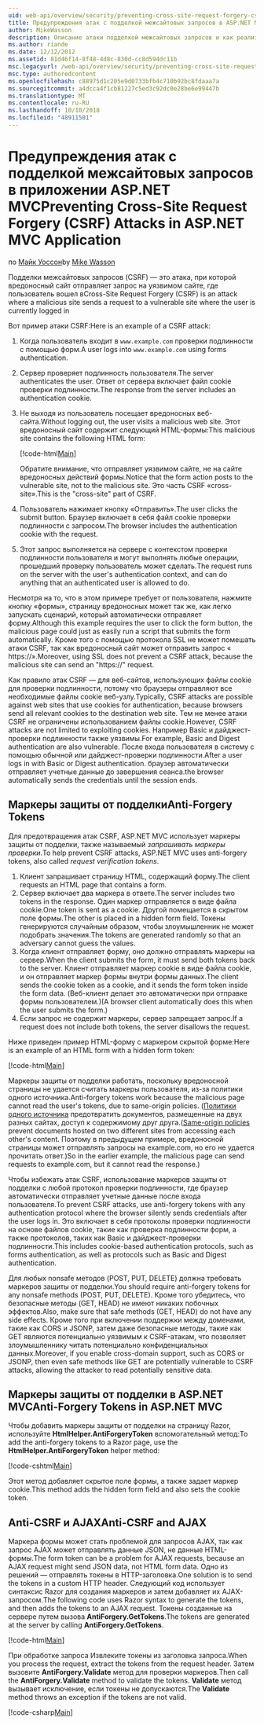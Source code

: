 ```yaml
---
uid: web-api/overview/security/preventing-cross-site-request-forgery-csrf-attacks
title: Предупреждения атак с подделкой межсайтовых запросов в ASP.NET MVC
author: MikeWasson
description: Описание атаки подделкой межсайтовых запросов и как реализовать меры anti-CSRF в ASP.NET Web MVC.
ms.author: riande
ms.date: 12/12/2012
ms.assetid: 81d46f14-8f48-4d8c-830d-cc8d594dc11b
msc.legacyurl: /web-api/overview/security/preventing-cross-site-request-forgery-csrf-attacks
msc.type: authoredcontent
ms.openlocfilehash: c88975d1c205e9d0733bfb4c710b92bc8fdaaa7a
ms.sourcegitcommit: a4dcca4f1cb81227c5ed3c92dc0e28be6e99447b
ms.translationtype: MT
ms.contentlocale: ru-RU
ms.lasthandoff: 10/10/2018
ms.locfileid: "48911501"
---
```

<a name="preventing-cross-site-request-forgery-csrf-attacks-in-aspnet-mvc-application"></a><span data-ttu-id="ac844-103">Предупреждения атак с подделкой межсайтовых запросов в приложении ASP.NET MVC</span><span class="sxs-lookup"><span data-stu-id="ac844-103">Preventing Cross-Site Request Forgery (CSRF) Attacks in ASP.NET MVC Application</span></span>
====================
<span data-ttu-id="ac844-104">по [Майк Уоссон](https://github.com/MikeWasson)</span><span class="sxs-lookup"><span data-stu-id="ac844-104">by [Mike Wasson](https://github.com/MikeWasson)</span></span>

<span data-ttu-id="ac844-105">Подделки межсайтовых запросов (CSRF) — это атака, при которой вредоносный сайт отправляет запрос на уязвимом сайте, где пользователь вошел в</span><span class="sxs-lookup"><span data-stu-id="ac844-105">Cross-Site Request Forgery (CSRF) is an attack where a malicious site sends a request to a vulnerable site where the user is currently logged in</span></span>

<span data-ttu-id="ac844-106">Вот пример атаки CSRF:</span><span class="sxs-lookup"><span data-stu-id="ac844-106">Here is an example of a CSRF attack:</span></span>

1. <span data-ttu-id="ac844-107">Когда пользователь входит в `www.example.com` проверки подлинности с помощью форм.</span><span class="sxs-lookup"><span data-stu-id="ac844-107">A user logs into `www.example.com` using forms authentication.</span></span>
2. <span data-ttu-id="ac844-108">Сервер проверяет подлинность пользователя.</span><span class="sxs-lookup"><span data-stu-id="ac844-108">The server authenticates the user.</span></span> <span data-ttu-id="ac844-109">Ответ от сервера включает файл cookie проверки подлинности.</span><span class="sxs-lookup"><span data-stu-id="ac844-109">The response from the server includes an authentication cookie.</span></span>
3. <span data-ttu-id="ac844-110">Не выходя из пользователь посещает вредоносных веб-сайта.</span><span class="sxs-lookup"><span data-stu-id="ac844-110">Without logging out, the user visits a malicious web site.</span></span> <span data-ttu-id="ac844-111">Этот вредоносный сайт содержит следующий HTML-формы:</span><span class="sxs-lookup"><span data-stu-id="ac844-111">This malicious site contains the following HTML form:</span></span> 

    [!code-html[Main](preventing-cross-site-request-forgery-csrf-attacks/samples/sample1.html)]

    <span data-ttu-id="ac844-112">Обратите внимание, что отправляет уязвимом сайте, не на сайте вредоносных действий формы.</span><span class="sxs-lookup"><span data-stu-id="ac844-112">Notice that the form action posts to the vulnerable site, not to the malicious site.</span></span> <span data-ttu-id="ac844-113">Это часть CSRF «cross-site».</span><span class="sxs-lookup"><span data-stu-id="ac844-113">This is the "cross-site" part of CSRF.</span></span>
4. <span data-ttu-id="ac844-114">Пользователь нажимает кнопку «Отправить».</span><span class="sxs-lookup"><span data-stu-id="ac844-114">The user clicks the submit button.</span></span> <span data-ttu-id="ac844-115">Браузер включает в себя файл cookie проверки подлинности с запросом.</span><span class="sxs-lookup"><span data-stu-id="ac844-115">The browser includes the authentication cookie with the request.</span></span>
5. <span data-ttu-id="ac844-116">Этот запрос выполняется на сервере с контекстом проверки подлинности пользователя и могут выполнять любые операции, прошедший проверку пользователь может сделать.</span><span class="sxs-lookup"><span data-stu-id="ac844-116">The request runs on the server with the user's authentication context, and can do anything that an authenticated user is allowed to do.</span></span>

<span data-ttu-id="ac844-117">Несмотря на то, что в этом примере требует от пользователя, нажмите кнопку «формы», страницу вредоносных может так же, как легко запускать сценарий, который автоматически отправляет форму.</span><span class="sxs-lookup"><span data-stu-id="ac844-117">Although this example requires the user to click the form button, the malicious page could just as easily run a script that submits the form automatically.</span></span> <span data-ttu-id="ac844-118">Кроме того с помощью протокола SSL не может помешать атаки CSRF, так как вредоносный сайт может отправить запрос « https://».</span><span class="sxs-lookup"><span data-stu-id="ac844-118">Moreover, using SSL does not prevent a CSRF attack, because the malicious site can send an "https://" request.</span></span>

<span data-ttu-id="ac844-119">Как правило атак CSRF — для веб-сайтов, использующих файлы cookie для проверки подлинности, потому что браузеры отправляют все необходимые файлы cookie веб-узлу.</span><span class="sxs-lookup"><span data-stu-id="ac844-119">Typically, CSRF attacks are possible against web sites that use cookies for authentication, because browsers send all relevant cookies to the destination web site.</span></span> <span data-ttu-id="ac844-120">Тем не менее атаки CSRF не ограничены использованием файлы cookie.</span><span class="sxs-lookup"><span data-stu-id="ac844-120">However, CSRF attacks are not limited to exploiting cookies.</span></span> <span data-ttu-id="ac844-121">Например Basic и дайджест-проверки подлинности также уязвимы.</span><span class="sxs-lookup"><span data-stu-id="ac844-121">For example, Basic and Digest authentication are also vulnerable.</span></span> <span data-ttu-id="ac844-122">После входа пользователя в систему с помощью обычной или дайджест-проверки подлинности.</span><span class="sxs-lookup"><span data-stu-id="ac844-122">After a user logs in with Basic or Digest authentication.</span></span> <span data-ttu-id="ac844-123">браузер автоматически отправляет учетные данные до завершения сеанса.</span><span class="sxs-lookup"><span data-stu-id="ac844-123">the browser automatically sends the credentials until the session ends.</span></span>

## <a name="anti-forgery-tokens"></a><span data-ttu-id="ac844-124">Маркеры защиты от подделки</span><span class="sxs-lookup"><span data-stu-id="ac844-124">Anti-Forgery Tokens</span></span>

<span data-ttu-id="ac844-125">Для предотвращения атак CSRF, ASP.NET MVC использует маркеры защиты от подделки, также называемый *запрашивать маркеры проверки*.</span><span class="sxs-lookup"><span data-stu-id="ac844-125">To help prevent CSRF attacks, ASP.NET MVC uses anti-forgery tokens, also called *request verification tokens*.</span></span>

1. <span data-ttu-id="ac844-126">Клиент запрашивает страницу HTML, содержащий форму.</span><span class="sxs-lookup"><span data-stu-id="ac844-126">The client requests an HTML page that contains a form.</span></span>
2. <span data-ttu-id="ac844-127">Сервер включает два маркера в ответе.</span><span class="sxs-lookup"><span data-stu-id="ac844-127">The server includes two tokens in the response.</span></span> <span data-ttu-id="ac844-128">Один маркер отправляется в виде файла cookie.</span><span class="sxs-lookup"><span data-stu-id="ac844-128">One token is sent as a cookie.</span></span> <span data-ttu-id="ac844-129">Другой помещается в скрытом поле формы.</span><span class="sxs-lookup"><span data-stu-id="ac844-129">The other is placed in a hidden form field.</span></span> <span data-ttu-id="ac844-130">Токены генерируются случайным образом, чтобы злоумышленник не может подобрать значения.</span><span class="sxs-lookup"><span data-stu-id="ac844-130">The tokens are generated randomly so that an adversary cannot guess the values.</span></span>
3. <span data-ttu-id="ac844-131">Когда клиент отправляет форму, оно должно отправлять маркеры на сервер.</span><span class="sxs-lookup"><span data-stu-id="ac844-131">When the client submits the form, it must send both tokens back to the server.</span></span> <span data-ttu-id="ac844-132">Клиент отправляет маркер cookie в виде файла cookie, и он отправляет маркер формы внутри формы данных.</span><span class="sxs-lookup"><span data-stu-id="ac844-132">The client sends the cookie token as a cookie, and it sends the form token inside the form data.</span></span> <span data-ttu-id="ac844-133">(Веб-клиент делает это автоматически при отправке формы пользователем.)</span><span class="sxs-lookup"><span data-stu-id="ac844-133">(A browser client automatically does this when the user submits the form.)</span></span>
4. <span data-ttu-id="ac844-134">Если запрос не содержит маркеры, сервер запрещает запрос.</span><span class="sxs-lookup"><span data-stu-id="ac844-134">If a request does not include both tokens, the server disallows the request.</span></span>

<span data-ttu-id="ac844-135">Ниже приведен пример HTML-форму с маркером скрытой форме:</span><span class="sxs-lookup"><span data-stu-id="ac844-135">Here is an example of an HTML form with a hidden form token:</span></span>

[!code-html[Main](preventing-cross-site-request-forgery-csrf-attacks/samples/sample2.html)]

<span data-ttu-id="ac844-136">Маркеры защиты от подделки работать, поскольку вредоносной страницы не удается считать маркеры пользователя, из-за политики одного источника.</span><span class="sxs-lookup"><span data-stu-id="ac844-136">Anti-forgery tokens work because the malicious page cannot read the user's tokens, due to same-origin policies.</span></span> <span data-ttu-id="ac844-137">([Политики одного источника](http://www.w3.org/Security/wiki/Same_Origin_Policy) предотвратить документов, размещенные на двух разных сайтах, доступ к содержимому друг друга.</span><span class="sxs-lookup"><span data-stu-id="ac844-137">([Same-origin policies](http://www.w3.org/Security/wiki/Same_Origin_Policy) prevent documents hosted on two different sites from accessing each other's content.</span></span> <span data-ttu-id="ac844-138">Поэтому в предыдущем примере, вредоносной страницы может отправлять запросы на example.com, но его не удается прочитать ответ.)</span><span class="sxs-lookup"><span data-stu-id="ac844-138">So in the earlier example, the malicious page can send requests to example.com, but it cannot read the response.)</span></span>

<span data-ttu-id="ac844-139">Чтобы избежать атак CSRF, использование маркеров защиты от подделки с любой протокол проверки подлинности, где браузер автоматически отправляет учетные данные после входа пользователя.</span><span class="sxs-lookup"><span data-stu-id="ac844-139">To prevent CSRF attacks, use anti-forgery tokens with any authentication protocol where the browser silently sends credentials after the user logs in.</span></span> <span data-ttu-id="ac844-140">Это включает в себя протоколы проверки подлинности на основе файлов cookie, такие как проверка подлинности форм, а также протоколов, таких как Basic и дайджест-проверки подлинности.</span><span class="sxs-lookup"><span data-stu-id="ac844-140">This includes cookie-based authentication protocols, such as forms authentication, as well as protocols such as Basic and Digest authentication.</span></span>

<span data-ttu-id="ac844-141">Для любых nonsafe методов (POST, PUT, DELETE) должна требовать маркеров защиты от подделки.</span><span class="sxs-lookup"><span data-stu-id="ac844-141">You should require anti-forgery tokens for any nonsafe methods (POST, PUT, DELETE).</span></span> <span data-ttu-id="ac844-142">Кроме того убедитесь, что безопасные методы (GET, HEAD) не имеют никаких побочных эффектов.</span><span class="sxs-lookup"><span data-stu-id="ac844-142">Also, make sure that safe methods (GET, HEAD) do not have any side effects.</span></span> <span data-ttu-id="ac844-143">Кроме того при включении поддержки между доменами, такие как CORS и JSONP, затем даже безопасные методы, такие как GET являются потенциально уязвимым к CSRF-атакам, что позволяет злоумышленнику читать потенциально конфиденциальных данных.</span><span class="sxs-lookup"><span data-stu-id="ac844-143">Moreover, if you enable cross-domain support, such as CORS or JSONP, then even safe methods like GET are potentially vulnerable to CSRF attacks, allowing the attacker to read potentially sensitive data.</span></span>

## <a name="anti-forgery-tokens-in-aspnet-mvc"></a><span data-ttu-id="ac844-144">Маркеры защиты от подделки в ASP.NET MVC</span><span class="sxs-lookup"><span data-stu-id="ac844-144">Anti-Forgery Tokens in ASP.NET MVC</span></span>

<span data-ttu-id="ac844-145">Чтобы добавить маркеры защиты от подделки на страницу Razor, используйте **HtmlHelper.AntiForgeryToken** вспомогательный метод:</span><span class="sxs-lookup"><span data-stu-id="ac844-145">To add the anti-forgery tokens to a Razor page, use the **HtmlHelper.AntiForgeryToken** helper method:</span></span>

[!code-cshtml[Main](preventing-cross-site-request-forgery-csrf-attacks/samples/sample3.cshtml)]

<span data-ttu-id="ac844-146">Этот метод добавляет скрытое поле формы, а также задает маркер cookie.</span><span class="sxs-lookup"><span data-stu-id="ac844-146">This method adds the hidden form field and also sets the cookie token.</span></span>

## <a name="anti-csrf-and-ajax"></a><span data-ttu-id="ac844-147">Anti-CSRF и AJAX</span><span class="sxs-lookup"><span data-stu-id="ac844-147">Anti-CSRF and AJAX</span></span>

<span data-ttu-id="ac844-148">Маркера формы может стать проблемой для запросов AJAX, так как запрос AJAX может отправлять данные JSON, не данные HTML-формы.</span><span class="sxs-lookup"><span data-stu-id="ac844-148">The form token can be a problem for AJAX requests, because an AJAX request might send JSON data, not HTML form data.</span></span> <span data-ttu-id="ac844-149">Одно из решений — отправлять токены в HTTP-заголовка.</span><span class="sxs-lookup"><span data-stu-id="ac844-149">One solution is to send the tokens in a custom HTTP header.</span></span> <span data-ttu-id="ac844-150">Следующий код использует синтаксис Razor для создания маркеров и затем добавляет их AJAX-запросом.</span><span class="sxs-lookup"><span data-stu-id="ac844-150">The following code uses Razor syntax to generate the tokens, and then adds the tokens to an AJAX request.</span></span> <span data-ttu-id="ac844-151">Токены созданные на сервере путем вызова **AntiForgery.GetTokens**.</span><span class="sxs-lookup"><span data-stu-id="ac844-151">The tokens are generated at the server by calling **AntiForgery.GetTokens**.</span></span>

[!code-html[Main](preventing-cross-site-request-forgery-csrf-attacks/samples/sample4.html)]

<span data-ttu-id="ac844-152">При обработке запроса Извлеките токены из заголовка запроса.</span><span class="sxs-lookup"><span data-stu-id="ac844-152">When you process the request, extract the tokens from the request header.</span></span> <span data-ttu-id="ac844-153">Затем вызовите **AntiForgery.Validate** метод для проверки маркеров.</span><span class="sxs-lookup"><span data-stu-id="ac844-153">Then call the **AntiForgery.Validate** method to validate the tokens.</span></span> <span data-ttu-id="ac844-154">**Validate** метод вызывает исключение, если токены не допускаются.</span><span class="sxs-lookup"><span data-stu-id="ac844-154">The **Validate** method throws an exception if the tokens are not valid.</span></span>

[!code-csharp[Main](preventing-cross-site-request-forgery-csrf-attacks/samples/sample5.cs)]
